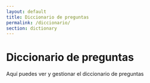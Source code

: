 ```yaml
---
layout: default
title: Diccionario de preguntas
permalink: /diccionario/
section: dictionary
---
```


# Diccionario de preguntas

Aquí puedes ver y gestionar el diccionario de preguntas
